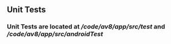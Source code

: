 ## Unit Tests

### Unit Tests are located at */code/av8/app/src/test* and */code/av8/app/src/androidTest*
